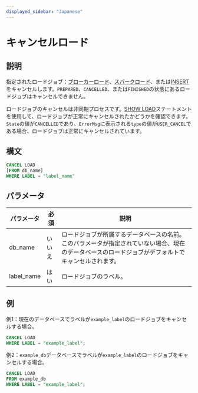 ```yaml
---
displayed_sidebar: "Japanese"
---
```


# キャンセルロード

## 説明

指定されたロードジョブ：[ブローカーロード](../data-manipulation/BROKER_LOAD.md)、[スパークロード](../data-manipulation/SPARK_LOAD.md)、または[INSERT](./INSERT.md)をキャンセルします。`PREPARED`、`CANCELLED`、または`FINISHED`の状態にあるロードジョブはキャンセルできません。

ロードジョブのキャンセルは非同期プロセスです。[SHOW LOAD](../data-manipulation/SHOW_LOAD.md)ステートメントを使用して、ロードジョブが正常にキャンセルされたかどうかを確認できます。`State`の値が`CANCELLED`であり、`ErrorMsg`に表示される`type`の値が`USER_CANCEL`である場合、ロードジョブは正常にキャンセルされています。

## 構文

```SQL
CANCEL LOAD
[FROM db_name]
WHERE LABEL = "label_name"
```

## パラメータ

| **パラメータ** | **必須** | **説明**                                                     |
| -------------- | --------- | ------------------------------------------------------------ |
| db_name        | いいえ    | ロードジョブが所属するデータベースの名前。このパラメータが指定されていない場合、現在のデータベースのロードジョブがデフォルトでキャンセルされます。 |
| label_name     | はい      | ロードジョブのラベル。                                        |

## 例

例1：現在のデータベースでラベルが`example_label`のロードジョブをキャンセルする場合。

```SQL
CANCEL LOAD
WHERE LABEL = "example_label";
```

例2：`example_db`データベースでラベルが`example_label`のロードジョブをキャンセルする場合。

```SQL
CANCEL LOAD
FROM example_db
WHERE LABEL = "example_label";
```
